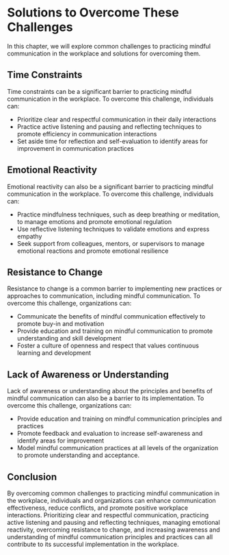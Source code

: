 Solutions to Overcome These Challenges
======================================================================================================================

In this chapter, we will explore common challenges to practicing mindful communication in the workplace and solutions for overcoming them.

Time Constraints
----------------

Time constraints can be a significant barrier to practicing mindful communication in the workplace. To overcome this challenge, individuals can:

* Prioritize clear and respectful communication in their daily interactions
* Practice active listening and pausing and reflecting techniques to promote efficiency in communication interactions
* Set aside time for reflection and self-evaluation to identify areas for improvement in communication practices

Emotional Reactivity
--------------------

Emotional reactivity can also be a significant barrier to practicing mindful communication in the workplace. To overcome this challenge, individuals can:

* Practice mindfulness techniques, such as deep breathing or meditation, to manage emotions and promote emotional regulation
* Use reflective listening techniques to validate emotions and express empathy
* Seek support from colleagues, mentors, or supervisors to manage emotional reactions and promote emotional resilience

Resistance to Change
--------------------

Resistance to change is a common barrier to implementing new practices or approaches to communication, including mindful communication. To overcome this challenge, organizations can:

* Communicate the benefits of mindful communication effectively to promote buy-in and motivation
* Provide education and training on mindful communication to promote understanding and skill development
* Foster a culture of openness and respect that values continuous learning and development

Lack of Awareness or Understanding
----------------------------------

Lack of awareness or understanding about the principles and benefits of mindful communication can also be a barrier to its implementation. To overcome this challenge, organizations can:

* Provide education and training on mindful communication principles and practices
* Promote feedback and evaluation to increase self-awareness and identify areas for improvement
* Model mindful communication practices at all levels of the organization to promote understanding and acceptance.

Conclusion
----------

By overcoming common challenges to practicing mindful communication in the workplace, individuals and organizations can enhance communication effectiveness, reduce conflicts, and promote positive workplace interactions. Prioritizing clear and respectful communication, practicing active listening and pausing and reflecting techniques, managing emotional reactivity, overcoming resistance to change, and increasing awareness and understanding of mindful communication principles and practices can all contribute to its successful implementation in the workplace.
